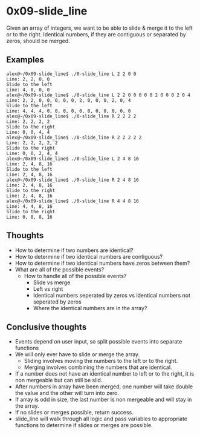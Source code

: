# 0x09-slide_line
  
Given an array of integers, we want to be able to slide & merge it to the left or to the right. Identical numbers, if they are contiguous or separated by zeros, should be merged.

## Examples
```
alex@~/0x09-slide_line$ ./0-slide_line L 2 2 0 0
Line: 2, 2, 0, 0
Slide to the left
Line: 4, 0, 0, 0
alex@~/0x09-slide_line$ ./0-slide_line L 2 2 0 0 0 0 0 2 0 0 0 2 0 4
Line: 2, 2, 0, 0, 0, 0, 0, 2, 0, 0, 0, 2, 0, 4
Slide to the left
Line: 4, 4, 4, 0, 0, 0, 0, 0, 0, 0, 0, 0, 0, 0
alex@~/0x09-slide_line$ ./0-slide_line R 2 2 2 2
Line: 2, 2, 2, 2
Slide to the right
Line: 0, 0, 4, 4
alex@~/0x09-slide_line$ ./0-slide_line R 2 2 2 2 2
Line: 2, 2, 2, 2, 2
Slide to the right
Line: 0, 0, 2, 4, 4
alex@~/0x09-slide_line$ ./0-slide_line L 2 4 8 16
Line: 2, 4, 8, 16
Slide to the left
Line: 2, 4, 8, 16
alex@~/0x09-slide_line$ ./0-slide_line R 2 4 8 16
Line: 2, 4, 8, 16
Slide to the right
Line: 2, 4, 8, 16
alex@~/0x09-slide_line$ ./0-slide_line R 4 4 8 16
Line: 4, 4, 8, 16
Slide to the right
Line: 0, 8, 8, 16
```

## Thoughts
- How to determine if two numbers are identical?
- How to determine if two identical numbers are contiguous?
- How to determine if two identical numbers have zeros between them?
- What are all of the possible events?
  - How to handle all of the possible events?
    - Slide vs merge
    - Left vs right
    - Identical numbers seperated by zeros vs identical numbers not seperated by zeros
    - Where the identical numbers are in the array?


## Conclusive thoughts
- Events depend on user input, so split possible events into separate functions
- We will only ever have to slide or merge the array.
  - Sliding involves moving the numbers to the left or to the right.
  - Merging involves combining the numbers that are identical.
- If a number does not have an identical number to left or to the right, it is non mergeable but can still be slid.
- After numbers in array have been merged, one number will take double the value and the other will turn into zero.
- If array is odd in size, the last number is non mergeable and will stay in the array.
- If no slides or merges possible, return success.
- slide_line will walk through all logic and pass variables to appropriate functions to determine if slides or merges are possible.


